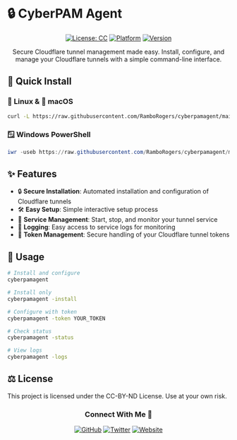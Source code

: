 # 🔒 CyberPAM Agent

<div align="center">

[![License: CC](https://img.shields.io/badge/License-CC-yellow.svg)](https://opensource.org/licenses/MIT)
[![Platform](https://img.shields.io/badge/platform-Linux%20%7C%20macOS%20%7C%20Windows-blue)]()
[![Version](https://img.shields.io/badge/version-1.0.0-green)]()

<p>Secure Cloudflare tunnel management made easy. Install, configure, and manage your Cloudflare tunnels with a simple command-line interface.</p>

</div>

## 🚀 Quick Install

### 🐧 Linux & 🍎 macOS

```bash
curl -L https://raw.githubusercontent.com/RamboRogers/cyberpamagent/main/install.sh | sh -i
```

### 🪟 Windows PowerShell

```powershell
iwr -useb https://raw.githubusercontent.com/RamboRogers/cyberpamagent/main/install.ps1 | iex
```

## ✨ Features

- 🔒 **Secure Installation**: Automated installation and configuration of Cloudflare tunnels
- 🛠️ **Easy Setup**: Simple interactive setup process
- 🔄 **Service Management**: Start, stop, and monitor your tunnel service
- 📝 **Logging**: Easy access to service logs for monitoring
- 🔐 **Token Management**: Secure handling of your Cloudflare tunnel tokens

## 🔧 Usage

```bash
# Install and configure
cyberpamagent

# Install only
cyberpamagent -install

# Configure with token
cyberpamagent -token YOUR_TOKEN

# Check status
cyberpamagent -status

# View logs
cyberpamagent -logs
```

## ⚖️ License

This project is licensed under the CC-BY-ND License. Use at your own risk.

<div align="center">

### Connect With Me 🤝

[![GitHub](https://img.shields.io/badge/GitHub-RamboRogers-181717?style=for-the-badge&logo=github)](https://github.com/RamboRogers)
[![Twitter](https://img.shields.io/badge/Twitter-@rogerscissp-1DA1F2?style=for-the-badge&logo=twitter)](https://twitter.com/rogerscissp)
[![Website](https://img.shields.io/badge/Web-matthewrogers.org-00ADD8?style=for-the-badge&logo=google-chrome)](https://matthewrogers.org)

</div>
